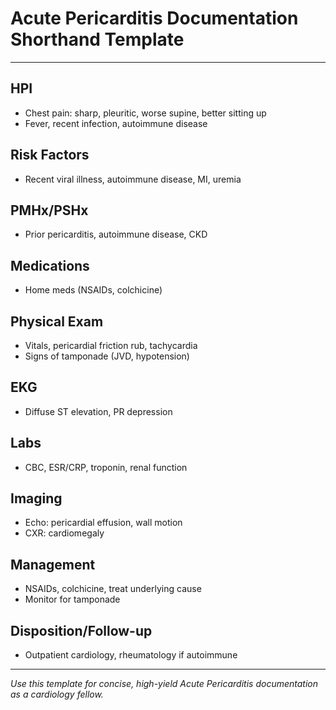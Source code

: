 # Acute Pericarditis Documentation Shorthand Template

---

## HPI
- Chest pain: sharp, pleuritic, worse supine, better sitting up
- Fever, recent infection, autoimmune disease

## Risk Factors
- Recent viral illness, autoimmune disease, MI, uremia

## PMHx/PSHx
- Prior pericarditis, autoimmune disease, CKD

## Medications
- Home meds (NSAIDs, colchicine)

## Physical Exam
- Vitals, pericardial friction rub, tachycardia
- Signs of tamponade (JVD, hypotension)

## EKG
- Diffuse ST elevation, PR depression

## Labs
- CBC, ESR/CRP, troponin, renal function

## Imaging
- Echo: pericardial effusion, wall motion
- CXR: cardiomegaly

## Management
- NSAIDs, colchicine, treat underlying cause
- Monitor for tamponade

## Disposition/Follow-up
- Outpatient cardiology, rheumatology if autoimmune

---
*Use this template for concise, high-yield Acute Pericarditis documentation as a cardiology fellow.*
